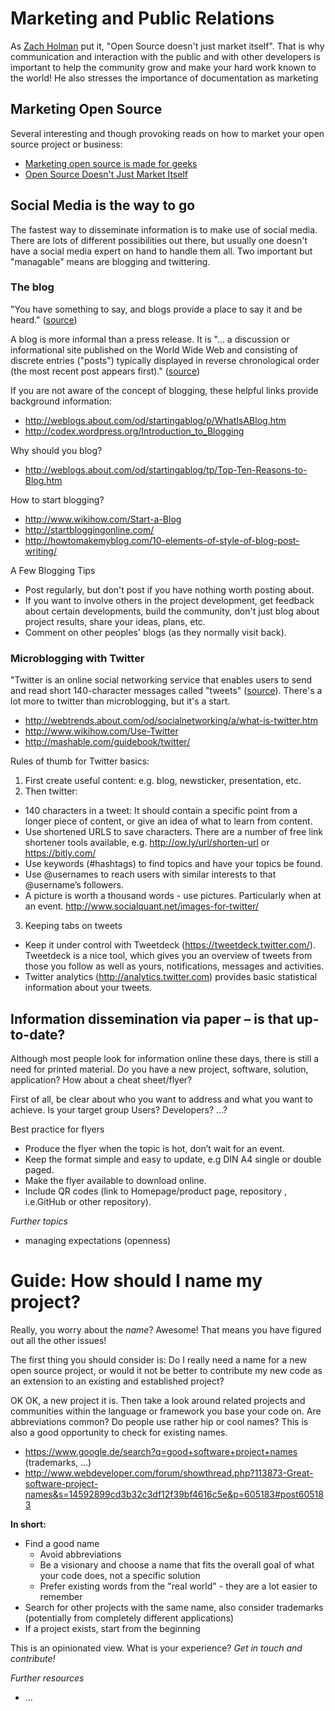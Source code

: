 
# Marketing and Public Relations
As [Zach Holman](http://zachholman.com/) put it, "Open Source doesn't just market itself". That is why communication and interaction with the public and with other developers is important to help the community grow and make your hard work known to the world! He also stresses the importance of documentation as marketing

## Marketing Open Source

Several interesting and though provoking reads on how to market your open source project or business:
* [Marketing open source is made for geeks](http://opensource.com/business/12/9/a-complete-guide-marketing-project-business)
* [Open Source Doesn't Just Market Itself](http://zachholman.com/posts/open-source-marketing/)



## Social Media is the way to go

The fastest way to disseminate information is to make use of social media. There are lots of different possibilities out there, but usually one doesn't have a social media expert on hand to handle them all.  Two important but "managable" means are blogging and twittering.

### The blog 

"You have something to say, and blogs provide a place to say it and be heard." 
 ([source](http://weblogs.about.com/od/startingablog/tp/Top-Ten-Reasons-to-Blog.htm))

A blog is more informal than a press release. It is "... a discussion or informational site published on the World Wide Web and consisting of discrete entries ("posts") typically displayed in reverse chronological order (the most recent post appears first)." ([source](https://en.wikipedia.org/wiki/Blog))

If you are not aware of the concept of blogging, these helpful links provide background information:
* http://weblogs.about.com/od/startingablog/p/WhatIsABlog.htm
* http://codex.wordpress.org/Introduction_to_Blogging

Why should you blog?
* http://weblogs.about.com/od/startingablog/tp/Top-Ten-Reasons-to-Blog.htm

How to start blogging?
* http://www.wikihow.com/Start-a-Blog
* http://startbloggingonline.com/ 
* http://howtomakemyblog.com/10-elements-of-style-of-blog-post-writing/

A Few Blogging Tips

* Post regularly, but don't post if you have nothing worth posting about.
* If you want to involve others in the project development, get feedback about certain developments, build the community, don't just blog about project results, share your ideas, plans, etc.
* Comment on other peoples' blogs (as they normally visit back).


### Microblogging with Twitter
"Twitter is an online social networking service that enables users to send and read short 140-character messages called "tweets" ([source](https://en.wikipedia.org/wiki/Twitter)). There's a lot more to twitter than microblogging, but it's a start.
* http://webtrends.about.com/od/socialnetworking/a/what-is-twitter.htm
* http://www.wikihow.com/Use-Twitter
* http://mashable.com/guidebook/twitter/ 

Rules of thumb for Twitter basics:
1. First create useful content: e.g. blog, newsticker, presentation, etc.
2. Then twitter: 
 * 140 characters in a tweet: It should contain a specific point from a longer piece of content, or give an idea of what to learn from content.
 * Use shortened URLS to save characters. There are a number of free link shortener tools available, e.g. http://ow.ly/url/shorten-url or https://bitly.com/ 
 * Use keywords (#hashtags) to find topics and have your topics be found.
 * Use @usernames to reach users with similar interests to that @username’s followers.
 * A picture is worth a thousand words - use pictures. Particularly when at an event. http://www.socialquant.net/images-for-twitter/
3. Keeping tabs on tweets
 * Keep it under control with Tweetdeck (https://tweetdeck.twitter.com/). Tweetdeck is a nice tool, which gives you an overview of tweets from those you follow as well as yours, notifications, messages and activities.
 * Twitter analytics (http://analytics.twitter.com) provides basic statistical information about your tweets.

## Information dissemination via paper – is that up-to-date?

Although most people look for information online these days, there is still a need for printed material. Do you have a new project, software, solution, application?  How about a cheat sheet/flyer? 

First of all, be clear about who you want to address and what you want to achieve. Is your target group Users? Developers? ...?

Best practice for flyers
* Produce the flyer when the topic is hot, don’t wait for an event.
* Keep the format simple and easy to update, e.g DIN A4 single or double paged.
* Make the flyer available to download online.
* Include QR codes (link to Homepage/product page, repository , i.e.GitHub or other repository).

	
*Further topics*

* managing expectations (openness)



# <i class="octicon octicon-megaphone"></i> Guide: How should I name my project?

Really, you worry about the <em>name</em>? Awesome! That means you have figured out all the other issues!
    
The first thing you should consider is: Do I really need a name for a new open source project, or would it not be better to contribute my new code as an extension to an existing and established project?

OK OK, a new project it is. Then take a look around related projects and communities within the language or framework you base your code on. Are abbreviations common? Do people use rather hip or cool names? This is also a good opportunity to check for existing names.

* <i class="octicon octicon-bug"></i> https://www.google.de/search?q=good+software+project+names (trademarks, …)
* <i class="octicon octicon-bug"></i> http://www.webdeveloper.com/forum/showthread.php?113873-Great-software-project-names&s=14592899cd3b32c3df12f39bf4616c5e&p=605183#post605183 
        
**In short:**

* Find a good name
  * Avoid abbreviations
  * Be a visionary and choose a name that fits the overall goal of what your code does, not a specific solution
  * Prefer existing words from the "real world" - they are a lot easier to remember
* Search for other projects with the same name, also consider <i class="octicon octicon-law"></i> trademarks (potentially from completely different applications)
* If a project exists, start from the beginning

<i class="octicon octicon-comment-discussion"></i> This is an opinionated view. What is your experience? *Get in touch and contribute!*

*Further resources*
 * ...
 

 